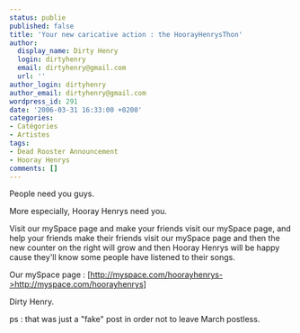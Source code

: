 ```yaml
---
status: publie
published: false
title: 'Your new caricative action : the HoorayHenrysThon'
author:
  display_name: Dirty Henry
  login: dirtyhenry
  email: dirtyhenry@gmail.com
  url: ''
author_login: dirtyhenry
author_email: dirtyhenry@gmail.com
wordpress_id: 291
date: '2006-03-31 16:33:00 +0200'
categories:
- Catégories
- Artistes
tags:
- Dead Rooster Announcement
- Hooray Henrys
comments: []
---
```

People need you guys.

More especially, Hooray Henrys need you.

Visit our mySpace page and make your friends visit our mySpace page, and help your friends make their friends visit our mySpace page and then the new counter on the right will grow and then Hooray Henrys will be happy cause they'll know some people have listened to their songs.

Our mySpace page : [http://myspace.com/hoorayhenrys->http://myspace.com/hoorayhenrys]

Dirty Henry.

ps : that was just a "fake" post in order not to leave March postless.
